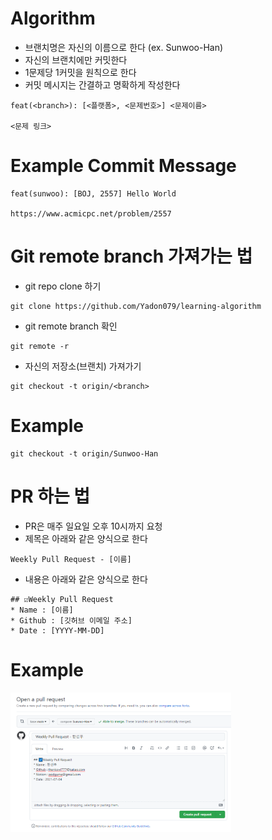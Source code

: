 # Algorithm

* 브랜치명은 자신의 이름으로 한다 (ex. Sunwoo-Han)
* 자신의 브랜치에만 커밋한다
* 1문제당 1커밋을 원칙으로 한다
* 커밋 메시지는 간결하고 명확하게 작성한다

```
feat(<branch>): [<플랫폼>, <문제번호>] <문제이름>

<문제 링크>
``` 

# Example Commit Message
```
feat(sunwoo): [BOJ, 2557] Hello World

https://www.acmicpc.net/problem/2557
```


# Git remote branch 가져가는 법

* git repo clone 하기

```
git clone https://github.com/Yadon079/learning-algorithm
```

* git remote branch 확인

```
git remote -r
```

* 자신의 저장소(브랜치) 가져가기

```
git checkout -t origin/<branch>
```

# Example

```
git checkout -t origin/Sunwoo-Han
```


# PR 하는 법

* PR은 매주 일요일 오후 10시까지 요청
* 제목은 아래와 같은 양식으로 한다

```
Weekly Pull Request - [이름]
```

* 내용은 아래와 같은 양식으로 한다

```
## ☑️Weekly Pull Request
* Name : [이름]
* Github : [깃허브 이메일 주소]
* Date : [YYYY-MM-DD]
```

# Example

<img src="./img/PRSample.png" width="70%" align="center">
